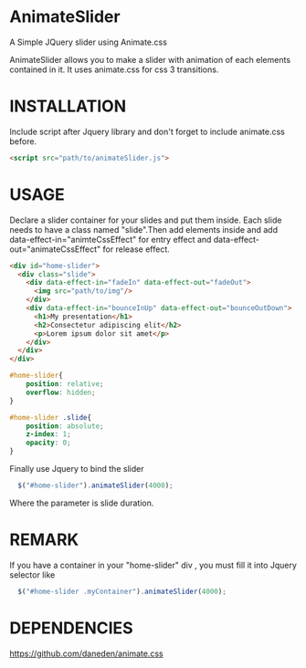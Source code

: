 AnimateSlider
=============

A Simple JQuery slider using Animate.css

AnimateSlider allows you to make a slider with animation of each elements contained in it. It uses animate.css for css 3 transitions.

INSTALLATION
=============
Include script after Jquery library and don't forget to include animate.css before.

```html
<script src="path/to/animateSlider.js">
```

USAGE
=============

Declare a slider container for your slides and put them inside. Each slide needs to have a class named "slide".Then add elements inside and add data-effect-in="animteCssEffect" for entry effect and data-effect-out="animateCssEffect" for release effect.

```html
<div id="home-slider">
  <div class="slide">
    <div data-effect-in="fadeIn" data-effect-out="fadeOut">
      <img src="path/to/img"/>
    </div>
    <div data-effect-in="bounceInUp" data-effect-out="bounceOutDown">
      <h1>My presentation</h1>
      <h2>Consectetur adipiscing elit</h2>
      <p>Lorem ipsum dolor sit amet</p>
    </div>
  </div>
</div>
```

```css
#home-slider{
    position: relative;
    overflow: hidden;
} 

#home-slider .slide{
    position: absolute;
    z-index: 1;
    opacity: 0;
}
```

Finally use Jquery to bind the slider

```javascript
  $("#home-slider").animateSlider(4000);
```

Where the parameter is slide duration.

REMARK
=============

If you have a container in your "home-slider" div , you must fill it into Jquery selector like

```javascript
  $("#home-slider .myContainer").animateSlider(4000);
```

DEPENDENCIES
=============
https://github.com/daneden/animate.css
